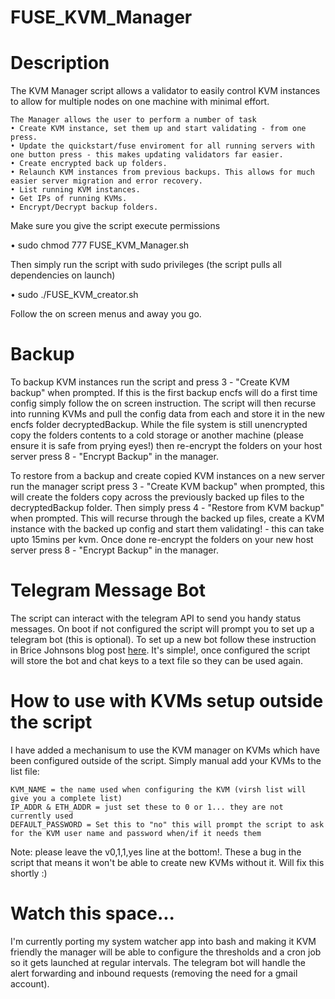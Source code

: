 # FUSE_KVM_Manager

# Description
The KVM Manager script allows a validator to easily control KVM instances to allow for multiple nodes on one machine 
with minimal effort.

```
The Manager allows the user to perform a number of task
• Create KVM instance, set them up and start validating - from one press.
• Update the quickstart/fuse enviroment for all running servers with one button press - this makes updating validators far easier.
• Create encrypted back up folders.
• Relaunch KVM instances from previous backups. This allows for much easier server migration and error recovery.
• List running KVM instances.
• Get IPs of running KVMs.
• Encrypt/Decrypt backup folders.
```

Make sure you give the script execute permissions

• sudo chmod 777 FUSE_KVM_Manager.sh

Then simply run the script with sudo privileges (the script pulls all dependencies on launch)

• sudo ./FUSE_KVM_creator.sh

Follow the on screen menus and away you go.

# Backup
To backup KVM instances run the script and press 3 - "Create KVM backup" when prompted. If this is the first backup encfs 
will do a first time config simply follow the on screen instruction. The script will then recurse into running KVMs and 
pull the config data from each and store it in the new encfs folder decryptedBackup. While the file system is still unencrypted
copy the folders contents to a cold storage or another machine (please ensure it is safe from prying eyes!) then re-encrypt
the folders on your host server press 8 - "Encrypt Backup" in the manager. 

To restore from a backup and create copied KVM instances on a new server run the manager script press 3 - "Create KVM 
backup" when prompted, this will create the folders copy across the previously backed up files to the decryptedBackup folder.
Then simply press 4 - "Restore from KVM backup" when prompted. This will recurse through the backed up files, create a KVM
instance with the backed up config and start them validating! - this can take upto 15mins per kvm. Once done re-encrypt
the folders on your new host server press 8 - "Encrypt Backup" in the manager. 

# Telegram Message Bot
The script can interact with the telegram API to send you handy status messages. On boot if not configured the script will
prompt you to set up a telegram bot (this is optional). To set up a new bot follow these instruction in Brice Johnsons blog
post [here](https://blog.bj13.us/2016/09/06/how-to-send-yourself-a-telegram-message-from-bash.html). It's simple!, once 
configured the script will store the bot and chat keys to a text file so they can be used again.

# How to use with KVMs setup outside the script
I have added a mechanisum to use the KVM manager on KVMs which have been configured outside of the script. Simply manual
add your KVMs to the list file:
```
KVM_NAME = the name used when configuring the KVM (virsh list will give you a complete list)
IP_ADDR & ETH_ADDR = just set these to 0 or 1... they are not currently used
DEFAULT_PASSWORD = Set this to "no" this will prompt the script to ask for the KVM user name and password when/if it needs them
```

Note: please leave the v0,1,1,yes line at the bottom!. These a bug in the script that means it won't be able to create new
KVMs without it. Will fix this shortly :)

# Watch this space...
I'm currently porting my system watcher app into bash and making it KVM friendly the manager will be able to configure 
the thresholds and a cron job so it gets launched at regular intervals. The telegram bot will handle the alert forwarding
and inbound requests (removing the need for a gmail account).   